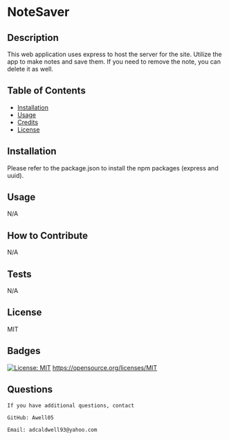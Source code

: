 # NoteSaver
  
  ## Description

  This web application uses express to host  the server for the site. Utilize the app to make notes and save them. If you need to remove the note, you can delete it as well. 
  
  ## Table of Contents 
  
  - [Installation](#installation)
  - [Usage](#usage)
  - [Credits](#credits)
  - [License](#license)

  ## Installation

  Please refer to the package.json to install  the npm packages (express and uuid).
  
  ## Usage
  
  N/A

  ## How to Contribute

  N/A

  ## Tests
  
  N/A

  ## License
  
  MIT
  
  
  ## Badges
  
  [![License: MIT](https://img.shields.io/badge/License-MIT-yellow.svg)](https://opensource.org/licenses/MIT)
  https://opensource.org/licenses/MIT
 
  ## Questions
  
    If you have additional questions, contact

    GitHub: Awell05

    Email: adcaldwell93@yahoo.com

